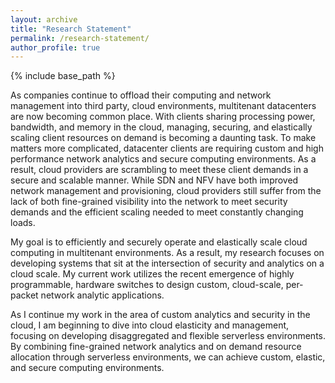 ```yaml
---
layout: archive
title: "Research Statement"
permalink: /research-statement/
author_profile: true
---
```


{% include base_path %}


As companies continue to offload their computing and network management into third party, cloud environments, multitenant datacenters are now becoming common place.  With clients sharing processing power, bandwidth, and memory in the cloud, managing, securing, and elastically scaling client resources on demand is becoming a daunting task.  To make matters more complicated, datacenter clients are requiring custom and high performance network analytics and secure computing environments.  As a result, cloud providers are scrambling to meet these client demands in a secure and scalable manner.  While SDN and NFV have both improved network management and provisioning, cloud providers still suffer from the lack of both fine-grained visibility into the network to meet security demands and the efficient scaling needed to meet constantly changing loads.  

My goal is to efficiently and securely operate and elastically scale cloud computing in multitenant environments.  As a result, my research focuses on developing systems that sit at the intersection of security and analytics on a cloud scale.  My current work utilizes the recent emergence of highly programmable, hardware switches to design custom, cloud-scale, per-packet network analytic applications. 

As I continue my work in the area of custom analytics and security in the cloud, I am beginning to dive into cloud elasticity and management, focusing on developing disaggregated and flexible serverless environments.  By combining fine-grained network analytics and on demand resource allocation through serverless environments, we can achieve custom, elastic, and secure computing environments.